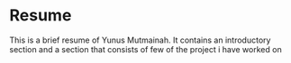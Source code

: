 # Resume
This is a brief resume of Yunus Mutmainah.
It contains an introductory section and a section that consists of few of the project i have worked on
